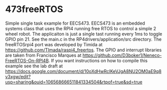 # 473freeRTOS
Simple single task example for EECS473.
EECS473 is an embedded systems class that uses the RPI4 running free RTOS to control a simple 2 wheel robot.
The applicaiton is just a single tast running every 1ms to toggle GPIO pin 21.
See the main.c in the RP4drivers/application/src directory.
The freeRTOSrpi4 port was developed by Timida at https://github.com/TImada/raspi4_freertos.
The GPIO and interrupt libraries are taken from Francisco Marques at https://github.com/D3boker1/Neneco-FreeRTOS-On-RPI4B.
If you want instructions on how to compile this example see the lab draft at https://docs.google.com/document/d/10oXdHwRclKeVJgA8NU2OM0aE9q8v3xgw/edit?usp=sharing&ouid=106568666511841334504&rtpof=true&sd=true
